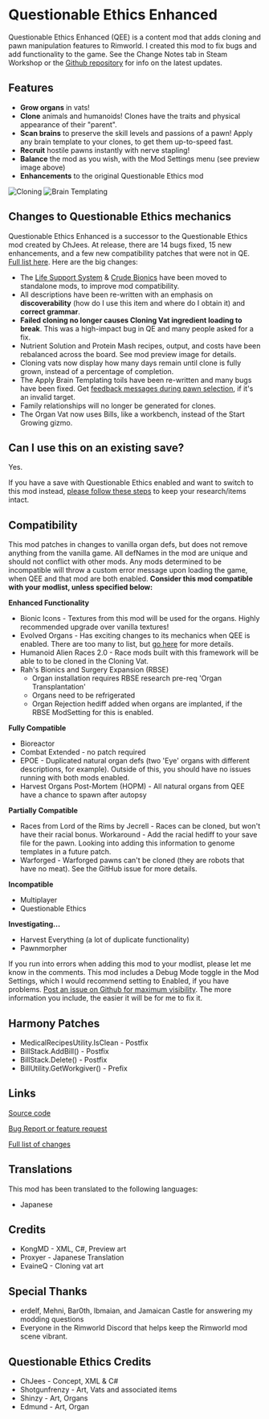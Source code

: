 # Questionable Ethics Enhanced
 Questionable Ethics Enhanced (QEE) is a content mod that adds cloning and pawn manipulation features to Rimworld. I created this mod to fix bugs and add functionality to the game. See the Change Notes tab in Steam Workshop or the [Github repository](https://github.com/KongMD-Steam/QuestionableEthicsEnhanced) for info on the latest updates.

## Features

* **Grow organs** in vats!
* **Clone** animals and humanoids! Clones have the traits and physical appearance of their "parent".
* **Scan brains** to preserve the skill levels and passions of a pawn! Apply any brain template to your clones, to get them up-to-speed fast.
* **Recruit** hostile pawns instantly with nerve stapling!
* **Balance** the mod as you wish, with the Mod Settings menu (see preview image above)
* **Enhancements** to the original Questionable Ethics mod

![Cloning](https://i.imgur.com/Sr8GRm1.jpg)
![Brain Templating](https://i.imgur.com/7HhYJby.jpg)

## Changes to Questionable Ethics mechanics

Questionable Ethics Enhanced is a successor to the Questionable Ethics mod created by ChJees. At release, there are 14 bugs fixed, 15 new enhancements, and a few new compatibility patches that were not in QE. [Full list here](https://github.com/KongMD-Steam/QuestionableEthicsEnhanced/issues?page=1&q=is%3Aissue+is%3Aclosed). Here are the big changes:

* The [Life Support System](https://steamcommunity.com/sharedfiles/filedetails/?id=1778018794) & [Crude Bionics](https://steamcommunity.com/sharedfiles/filedetails/?id=1785162951) have been moved to standalone mods, to improve mod compatibility.
* All descriptions have been re-written with an emphasis on **discoverability** (how do I use this item and where do I obtain it) and **correct grammar**.
* **Failed cloning no longer causes Cloning Vat ingredient loading to break**. This was a high-impact bug in QE and many people asked for a fix.
* Nutrient Solution and Protein Mash recipes, output, and costs have been rebalanced across the board. See mod preview image for details.
* Cloning vats now display how many days remain until clone is fully grown, instead of a percentage of completion.
* The Apply Brain Templating toils have been re-written and many bugs have been fixed. Get [feedback messages during pawn selection](https://github.com/KongMD-Steam/QuestionableEthicsEnhanced/blob/master/Languages/English/Keyed/QuestionableEthics.xml), if it's an invalid target.
* Family relationships will no longer be generated for clones.
* The Organ Vat now uses Bills, like a workbench, instead of the Start Growing gizmo.

## Can I use this on an existing save?
Yes. 

If you have a save with Questionable Ethics enabled and want to switch to this mod instead, [please follow these steps](https://github.com/KongMD-Steam/QuestionableEthicsEnhanced/blob/master/Docs/QE_Legacy_Save_Instructions.md) to keep your research/items intact.

## Compatibility
This mod patches in changes to vanilla organ defs, but does not remove anything from the vanilla game. All defNames in the mod are unique and should not conflict with other mods. Any mods determined to be incompatible will throw a custom error message upon loading the game, when QEE and that mod are both enabled. **Consider this mod compatible with your modlist, unless specified below:**

**Enhanced Functionality**
* Bionic Icons - Textures from this mod will be used for the organs. Highly recommended upgrade over vanilla textures!
* Evolved Organs - Has exciting changes to its mechanics when QEE is enabled. There are too many to list, but [go here]([https://github.com/Xahkarias/Evolved-Organs/blob/master/About/Patch%20Notes.txt) for more details.
* Humanoid Alien Races 2.0 - Race mods built with this framework will be able to to be cloned in the Cloning Vat.
* Rah's Bionics and Surgery Expansion (RBSE)
  * Organ installation requires RBSE research pre-req 'Organ Transplantation'
  * Organs need to be refrigerated
  * Organ Rejection hediff added when organs are implanted, if the RBSE ModSetting for this is enabled.

**Fully Compatible**
* Bioreactor
* Combat Extended - no patch required
* EPOE - Duplicated natural organ defs (two 'Eye' organs with different descriptions, for example). Outside of this, you should have no issues running with both mods enabled.
* Harvest Organs Post-Mortem (HOPM) - All natural organs from QEE have a chance to spawn after autopsy

**Partially Compatible**
* Races from Lord of the Rims by Jecrell - Races can be cloned, but won't have their racial bonus. Workaround - Add the racial hediff to your save file for the pawn. Looking into adding this information to genome templates in a future patch.
* Warforged - Warforged pawns can't be cloned (they are robots that have no meat). See the GitHub issue for more details.

**Incompatible**
* Multiplayer
* Questionable Ethics

**Investigating...**
* Harvest Everything (a lot of duplicate functionality)
* Pawnmorpher

If you run into errors when adding this mod to your modlist, please let me know in the comments. This mod includes a Debug Mode toggle in the Mod Settings, which I would recommend setting to Enabled, if you have problems. [Post an issue on Github for maximum visibility](https://github.com/KongMD-Steam/QuestionableEthicsEnhanced/issues). The more information you include, the easier it will be for me to fix it.

## Harmony Patches
* MedicalRecipesUtility.IsClean - Postfix
* BillStack.AddBill() - Postfix
* BillStack.Delete() - Postfix
* BillUtility.GetWorkgiver() - Prefix

## Links
[Source code](https://github.com/KongMD-Steam/QuestionableEthicsEnhanced)

[Bug Report or feature request](https://github.com/KongMD-Steam/QuestionableEthicsEnhanced/issues)

[Full list of changes](https://github.com/KongMD-Steam/QuestionableEthicsEnhanced/issues?page=1&q=is%3Aissue+is%3Aclosed)

## Translations
This mod has been translated to the following languages:
* Japanese

## Credits
* KongMD - XML, C#, Preview art
* Proxyer - Japanese Translation
* EvaineQ - Cloning vat art

## Special Thanks
* erdelf, Mehni, Bar0th, lbmaian, and Jamaican Castle for answering my modding questions
* Everyone in the Rimworld Discord that helps keep the Rimworld mod scene vibrant.

## Questionable Ethics Credits ##
* ChJees - Concept, XML & C#
* Shotgunfrenzy - Art, Vats and associated items
* Shinzy - Art, Organs
* Edmund - Art, Organ